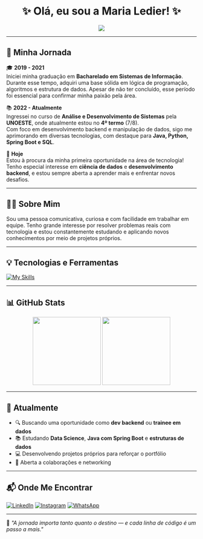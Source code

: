 <h1 align="center">✨ Olá, eu sou a Maria Ledier! ✨</h1>

<div align="center">
  <img src="https://readme-typing-svg.herokuapp.com?color=FFD700&lines=Desenvolvedora+em+formação;Apaixonada+por+tecnologia+e+curiosidade+infinita;Buscando+novos+desafios!" />
</div>

---

## 🧭 Minha Jornada

🎓 **2019 - 2021**  
Iniciei minha graduação em **Bacharelado em Sistemas de Informação**. Durante esse tempo, adquiri uma base sólida em lógica de programação, algoritmos e estrutura de dados. Apesar de não ter concluído, esse período foi essencial para confirmar minha paixão pela área.

📚 **2022 - Atualmente**  
Ingressei no curso de **Análise e Desenvolvimento de Sistemas** pela **UNOESTE**, onde atualmente estou no **4º termo** (7/8).  
Com foco em desenvolvimento backend e manipulação de dados, sigo me aprimorando em diversas tecnologias, com destaque para **Java, Python, Spring Boot e SQL**.

🚀 **Hoje**  
Estou à procura da minha primeira oportunidade na área de tecnologia! Tenho especial interesse em **ciência de dados** e **desenvolvimento backend**, e estou sempre aberta a aprender mais e enfrentar novos desafios.

---

## 👩‍💻 Sobre Mim

Sou uma pessoa comunicativa, curiosa e com facilidade em trabalhar em equipe. Tenho grande interesse por resolver problemas reais com tecnologia e estou constantemente estudando e aplicando novos conhecimentos por meio de projetos próprios.

---

## 💡 Tecnologias e Ferramentas

[![My Skills](https://skillicons.dev/icons?perline=12&i=js,java,python,spring,cpp,postgres,mysql,html,css,cs,dotnet,git)](https://skillicons.dev)

---

## 📊 GitHub Stats

<div align="center">
  <img height="180em" src="https://github-readme-stats.vercel.app/api?username=MariaLedier&show_icons=true&theme=dark&count_private=true"/>
  <img height="180em" src="https://github-readme-stats.vercel.app/api/top-langs/?username=MariaLedier&layout=compact&theme=dark"/>
</div>

---

## 🌱 Atualmente

- 🔍 Buscando uma oportunidade como **dev backend** ou **trainee em dados**
- 📚 Estudando **Data Science**, **Java com Spring Boot** e **estruturas de dados**
- 💻 Desenvolvendo projetos próprios para reforçar o portfólio
- 🤝 Aberta a colaborações e networking

---

## 📬 Onde Me Encontrar

[![LinkedIn](https://img.shields.io/badge/LinkedIn-0077B5?style=for-the-badge&logo=linkedin&logoColor=white)](https://www.linkedin.com/in/seu-linkedin)
[![Instagram](https://img.shields.io/badge/Instagram-%23E4405F.svg?style=for-the-badge&logo=Instagram&logoColor=white)](https://www.instagram.com/seu-insta)
[![WhatsApp](https://img.shields.io/badge/WhatsApp-25D366?style=for-the-badge&logo=whatsapp&logoColor=white)](https://wa.me/55seunumero?text=Ol%C3%A1%2C+vi+seu+GitHub+e+gostaria+de+conversar!)

---

📌 *"A jornada importa tanto quanto o destino — e cada linha de código é um passo a mais."*
